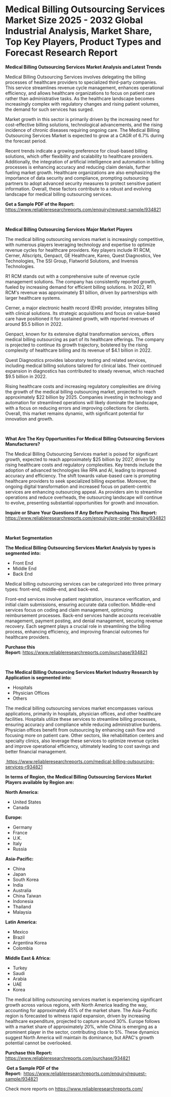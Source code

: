 <p><h1>Medical Billing Outsourcing Services Market Size 2025 - 2032 Global Industrial Analysis, Market Share, Top Key Players, Product Types and Forecast Research Report</h1></p><p><strong>Medical Billing Outsourcing Services Market Analysis and Latest Trends</strong></p>
<p><p>Medical Billing Outsourcing Services involves delegating the billing processes of healthcare providers to specialized third-party companies. This service streamlines revenue cycle management, enhances operational efficiency, and allows healthcare organizations to focus on patient care rather than administrative tasks. As the healthcare landscape becomes increasingly complex with regulatory changes and rising patient volumes, the demand for such services has surged.</p><p>Market growth in this sector is primarily driven by the increasing need for cost-effective billing solutions, technological advancements, and the rising incidence of chronic diseases requiring ongoing care. The Medical Billing Outsourcing Services Market is expected to grow at a CAGR of 6.7% during the forecast period. </p><p>Recent trends indicate a growing preference for cloud-based billing solutions, which offer flexibility and scalability to healthcare providers. Additionally, the integration of artificial intelligence and automation in billing processes is enhancing accuracy and reducing claim denials, further fueling market growth. Healthcare organizations are also emphasizing the importance of data security and compliance, prompting outsourcing partners to adopt advanced security measures to protect sensitive patient information. Overall, these factors contribute to a robust and evolving landscape for medical billing outsourcing services.</p></p>
<p><strong>Get a Sample PDF of the Report:&nbsp;</strong> <a href="https://www.reliableresearchreports.com/enquiry/request-sample/934821?utm_campaign=2395&utm_medium=2&utm_source=Github&utm_content=ia&utm_term=07032025&utm_id=medical-billing-outsourcing-services">https://www.reliableresearchreports.com/enquiry/request-sample/934821</a></p>
<p>&nbsp;</p>
<p><strong>Medical Billing Outsourcing Services Major Market Players</strong></p>
<p><p>The medical billing outsourcing services market is increasingly competitive, with numerous players leveraging technology and expertise to optimize revenue cycles for healthcare providers. Key players include R1 RCM, Cerner, Allscripts, Genpact, GE Healthcare, Kareo, Quest Diagnostics, Vee Technologies, The SSI Group, Flatworld Solutions, and Invensis Technologies.</p><p>R1 RCM stands out with a comprehensive suite of revenue cycle management solutions. The company has consistently reported growth, fueled by increasing demand for efficient billing solutions. In 2022, R1 RCM's revenue was approximately $1 billion, driven by partnerships with larger healthcare systems.</p><p>Cerner, a major electronic health record (EHR) provider, integrates billing with clinical solutions. Its strategic acquisitions and focus on value-based care have positioned it for sustained growth, with reported revenues of around $5.5 billion in 2022.</p><p>Genpact, known for its extensive digital transformation services, offers medical billing outsourcing as part of its healthcare offerings. The company is projected to continue its growth trajectory, bolstered by the rising complexity of healthcare billing and its revenue of $4.1 billion in 2022.</p><p>Quest Diagnostics provides laboratory testing and related services, including medical billing solutions tailored for clinical labs. Their continued expansion in diagnostics has contributed to steady revenue, which reached $9.5 billion in 2022.</p><p>Rising healthcare costs and increasing regulatory complexities are driving the growth of the medical billing outsourcing market, projected to reach approximately $22 billion by 2025. Companies investing in technology and automation for streamlined operations will likely dominate the landscape, with a focus on reducing errors and improving collections for clients. Overall, this market remains dynamic, with significant potential for innovation and growth.</p></p>
<p>&nbsp;</p>
<p><strong>What Are The Key Opportunities For Medical Billing Outsourcing Services Manufacturers?</strong></p>
<p><p>The Medical Billing Outsourcing Services market is poised for significant growth, expected to reach approximately $25 billion by 2027, driven by rising healthcare costs and regulatory complexities. Key trends include the adoption of advanced technologies like RPA and AI, leading to improved accuracy and efficiency. The shift towards value-based care is prompting healthcare providers to seek specialized billing expertise. Moreover, the ongoing digital transformation and increased focus on patient-centric services are enhancing outsourcing appeal. As providers aim to streamline operations and reduce overheads, the outsourcing landscape will continue to evolve, presenting substantial opportunities for growth and innovation.</p></p>
<p><strong>Inquire or Share Your Questions If Any Before Purchasing This Report:</strong> <a href="https://www.reliableresearchreports.com/enquiry/pre-order-enquiry/934821?utm_campaign=2395&utm_medium=2&utm_source=Github&utm_content=ia&utm_term=07032025&utm_id=medical-billing-outsourcing-services">https://www.reliableresearchreports.com/enquiry/pre-order-enquiry/934821</a></p>
<p>&nbsp;</p>
<p><strong>Market Segmentation</strong></p>
<p><strong>The Medical Billing Outsourcing Services Market Analysis by types is segmented into:</strong></p>
<p><ul><li>Front End</li><li>Middle End</li><li>Back End</li></ul></p>
<p><p>Medical billing outsourcing services can be categorized into three primary types: front-end, middle-end, and back-end. </p><p>Front-end services involve patient registration, insurance verification, and initial claim submissions, ensuring accurate data collection. Middle-end services focus on coding and claim management, optimizing reimbursement processes. Back-end services handle accounts receivable management, payment posting, and denial management, securing revenue recovery. Each segment plays a crucial role in streamlining the billing process, enhancing efficiency, and improving financial outcomes for healthcare providers.</p></p>
<p><strong>Purchase this Report:&nbsp;</strong><a href="https://www.reliableresearchreports.com/purchase/934821?utm_campaign=2395&utm_medium=2&utm_source=Github&utm_content=ia&utm_term=07032025&utm_id=medical-billing-outsourcing-services">https://www.reliableresearchreports.com/purchase/934821</a></p>
<p>&nbsp;</p>
<p><strong>The Medical Billing Outsourcing Services Market Industry Research by Application is segmented into:</strong></p>
<p><ul><li>Hospitals</li><li>Physician Offices</li><li>Others</li></ul></p>
<p><p>The medical billing outsourcing services market encompasses various applications, primarily in hospitals, physician offices, and other healthcare facilities. Hospitals utilize these services to streamline billing processes, ensuring accuracy and compliance while reducing administrative burdens. Physician offices benefit from outsourcing by enhancing cash flow and focusing more on patient care. Other sectors, like rehabilitation centers and specialty clinics, also leverage these services to optimize revenue cycles and improve operational efficiency, ultimately leading to cost savings and better financial management.</p></p>
<p><a href="https://www.reliableresearchreports.com/medical-billing-outsourcing-services-r934821?utm_campaign=2395&utm_medium=2&utm_source=Github&utm_content=ia&utm_term=07032025&utm_id=medical-billing-outsourcing-services">&nbsp;https://www.reliableresearchreports.com/medical-billing-outsourcing-services-r934821</a></p>
<p><strong>In terms of Region, the Medical Billing Outsourcing Services Market Players available by Region are:</strong></p>
<p>
    <p> <strong> North America: </strong>
        <ul>
            <li>United States</li>
            <li>Canada</li>
        </ul>
        </p> 
    <p> <strong> Europe: </strong>
        <ul>
            <li>Germany</li>
            <li>France</li>
            <li>U.K.</li>
            <li>Italy</li>
            <li>Russia</li>
        </ul>
        </p> 
    <p> <strong> Asia-Pacific: </strong>
        <ul>
            <li>China</li>
            <li>Japan</li>
            <li>South Korea</li>
            <li>India</li>
            <li>Australia</li>
            <li>China Taiwan</li>
            <li>Indonesia</li>
            <li>Thailand</li>
            <li>Malaysia</li>
        </ul>
        </p> 
    <p> <strong> Latin America: </strong>
        <ul>
            <li>Mexico</li>
            <li>Brazil</li>
            <li>Argentina Korea</li>
            <li>Colombia</li>
        </ul>
        </p> 
    <p> <strong> Middle East & Africa: </strong>
        <ul>
            <li>Turkey</li>
            <li>Saudi</li>
            <li>Arabia</li>
            <li>UAE</li>
            <li>Korea</li>
        </ul>
    </p>
    </p>
<p><p>The medical billing outsourcing services market is experiencing significant growth across various regions, with North America leading the way, accounting for approximately 45% of the market share. The Asia-Pacific region is forecasted to witness rapid expansion, driven by increasing healthcare expenditure, projected to capture around 30%. Europe follows with a market share of approximately 20%, while China is emerging as a prominent player in the sector, contributing close to 5%. These dynamics suggest North America will maintain its dominance, but APAC's growth potential cannot be overlooked.</p></p>
<p><strong>Purchase this Report: </strong><a href="https://www.reliableresearchreports.com/purchase/934821?utm_campaign=2395&utm_medium=2&utm_source=Github&utm_content=ia&utm_term=07032025&utm_id=medical-billing-outsourcing-services">https://www.reliableresearchreports.com/purchase/934821</a></p>
<p>&nbsp;<strong>Get a Sample PDF of the Report:&nbsp;&nbsp;</strong><a href="https://www.reliableresearchreports.com/enquiry/request-sample/934821?utm_campaign=2395&utm_medium=2&utm_source=Github&utm_content=ia&utm_term=07032025&utm_id=medical-billing-outsourcing-services">https://www.reliableresearchreports.com/enquiry/request-sample/934821</a></p>
<p><strong></strong></p>
<p>Check more reports on <a href="https://www.reliableresearchreports.com/?utm_campaign=2395&utm_medium=2&utm_source=Github&utm_content=ia&utm_term=07032025&utm_id=medical-billing-outsourcing-services">https://www.reliableresearchreports.com/</a></p>